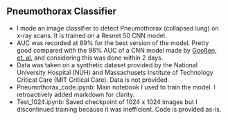 ## Pneumothorax Classifier
* I made an image classifier to detect Pneumothorax (collapsed lung) on x-ray scans. It is trained on a Resnet 50 CNN model.
* AUC was recorded at 89% for the best version of the model. Pretty good compared with the 96% AUC of a CNN model made by [Gooßen, et. al.](https://arxiv.org/abs/1907.07324) and considering this was done within 2 days.
* Data was taken on a synthetic dataset provided by the National University Hospital (NUH) and Massachusets Institute of Technology Critical Care (MIT Critical Care). Data is not provided.
* Pneumothorax_code.ipynb: Main notebook I used to train the model. I retroactively added markdown for clarity.
* Test_1024.ipynb: Saved checkpoint of 1024 x 1024 images but I discontinued training because it was inefficient. Code is provided as-is.

